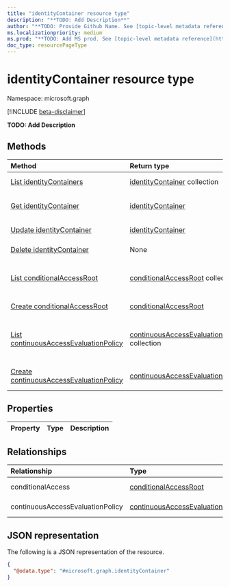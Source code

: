 ```yaml
---
title: "identityContainer resource type"
description: "**TODO: Add Description**"
author: "**TODO: Provide Github Name. See [topic-level metadata reference](https://msgo.azurewebsites.net/add/document/guidelines/metadata.html#topic-level-metadata)**"
ms.localizationpriority: medium
ms.prod: "**TODO: Add MS prod. See [topic-level metadata reference](https://msgo.azurewebsites.net/add/document/guidelines/metadata.html#topic-level-metadata)**"
doc_type: resourcePageType
---
```


# identityContainer resource type

Namespace: microsoft.graph

[!INCLUDE [beta-disclaimer](../../includes/beta-disclaimer.md)]

**TODO: Add Description**

## Methods
|Method|Return type|Description|
|:---|:---|:---|
|[List identityContainers](../api/identitycontainer-list.md)|[identityContainer](../resources/identitycontainer.md) collection|Get a list of the [identityContainer](../resources/identitycontainer.md) objects and their properties.|
|[Get identityContainer](../api/identitycontainer-get.md)|[identityContainer](../resources/identitycontainer.md)|Read the properties and relationships of an [identityContainer](../resources/identitycontainer.md) object.|
|[Update identityContainer](../api/identitycontainer-update.md)|[identityContainer](../resources/identitycontainer.md)|Update the properties of an [identityContainer](../resources/identitycontainer.md) object.|
|[Delete identityContainer](../api/identitycontainer-delete.md)|None|Deletes an [identityContainer](../resources/identitycontainer.md) object.|
|[List conditionalAccessRoot](../api/identitycontainer-list-conditionalaccess.md)|[conditionalAccessRoot](../resources/conditionalaccessroot.md) collection|Get the conditionalAccessRoot resources from the conditionalAccess navigation property.|
|[Create conditionalAccessRoot](../api/identitycontainer-post-conditionalaccess.md)|[conditionalAccessRoot](../resources/conditionalaccessroot.md)|Create a new conditionalAccessRoot object.|
|[List continuousAccessEvaluationPolicy](../api/identitycontainer-list-continuousaccessevaluationpolicy.md)|[continuousAccessEvaluationPolicy](../resources/continuousaccessevaluationpolicy.md) collection|Get the continuousAccessEvaluationPolicy resources from the continuousAccessEvaluationPolicy navigation property.|
|[Create continuousAccessEvaluationPolicy](../api/identitycontainer-post-continuousaccessevaluationpolicy.md)|[continuousAccessEvaluationPolicy](../resources/continuousaccessevaluationpolicy.md)|Create a new continuousAccessEvaluationPolicy object.|

## Properties
|Property|Type|Description|
|:---|:---|:---|

## Relationships
|Relationship|Type|Description|
|:---|:---|:---|
|conditionalAccess|[conditionalAccessRoot](../resources/conditionalaccessroot.md)|**TODO: Add Description**|
|continuousAccessEvaluationPolicy|[continuousAccessEvaluationPolicy](../resources/continuousaccessevaluationpolicy.md)|**TODO: Add Description**|

## JSON representation
The following is a JSON representation of the resource.
<!-- {
  "blockType": "resource",
  "keyProperty": "id",
  "@odata.type": "microsoft.graph.identityContainer",
  "openType": false
}
-->
``` json
{
  "@odata.type": "#microsoft.graph.identityContainer"
}
```

